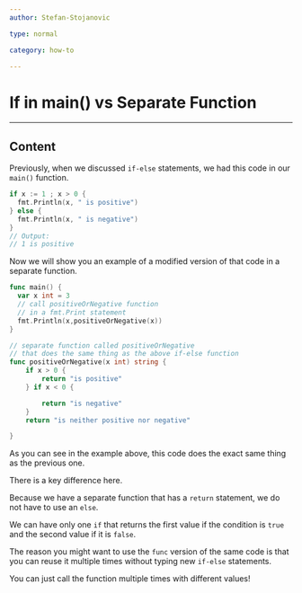 ```yaml
---
author: Stefan-Stojanovic

type: normal

category: how-to

---
```


# If in main() vs Separate Function

---
## Content

Previously, when we discussed `if-else` statements, we had this code in our `main()` function.

```go
if x := 1 ; x > 0 {
  fmt.Println(x, " is positive")
} else {
  fmt.Println(x, " is negative")
}
// Output:
// 1 is positive
```

Now we will show you an example of a modified version of that code in a separate function.

```go
func main() {
  var x int = 3
  // call positiveOrNegative function
  // in a fmt.Print statement
  fmt.Println(x,positiveOrNegative(x))
}

// separate function called positiveOrNegative
// that does the same thing as the above if-else function
func positiveOrNegative(x int) string {
	if x > 0 {
		return "is positive"
	} if x < 0 {

		return "is negative"
	}
	return "is neither positive nor negative"

}
```

As you can see in the example above, this code does the exact same thing as the previous one.

There is a key difference here.

Because we have a separate function that has a `return` statement, we do not have to use an `else`.

We can have only one `if` that returns the first value if the condition is `true` and the second value if it is `false`.

The reason you might want to use the `func` version of the same code is that you can reuse it multiple times without typing new `if-else` statements. 

You can just call the function multiple times with different values!
